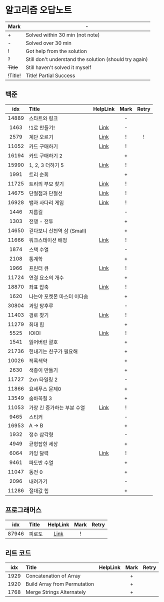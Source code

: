 # 알고리즘 오답노트

| Mark	     | -                                                      |
|-----------|--------------------------------------------------------|
| +	        | Solved within 30 min (not note)                        |
| -         | Solved over 30 min                                     |
| !         | 	Got help from the solution                            |
| ?         | Still don't understand the solution (should try again) |
| ~~Title~~ | 	Still haven't solved it myself                        |
| !Title!   | Title!	Partial Success                                 |

## 백준
|  idx  | Title              |                                                                                                     HelpLink                                                                                                     | Mark | Retry |
|:-----:|:-------------------|:----------------------------------------------------------------------------------------------------------------------------------------------------------------------------------------------------------------:|:----:|:-----:|
| 14889 | 스타트와 링크            |                                                                                                                                                                                                                  |  -   |       |
| 1463  | !1로 만들기!           |                                                                                [Link](https://www.acmicpc.net/board/view/132733)                                                                                 |  -   |       |
| 2579  | 계단 오르기             |               [Link](https://velog.io/@hyuntall/%EB%B0%B1%EC%A4%80-2579%EB%B2%88-%EA%B3%84%EB%8B%A8-%EC%98%A4%EB%A5%B4%EA%B8%B0-%EB%AC%B8%EC%A0%9C-%ED%92%80%EC%9D%B4-%ED%8C%8C%EC%9D%B4%EC%8D%AC)               |  !   |   !   |
| 11052 | 카드 구매하기            |                                                                                    [Link](https://jyeonnyang2.tistory.com/56)                                                                                    |  !   |       |
| 16194 | 카드 구매하기 2          |                                                                                                                                                                                                                  |  +   |       |
| 15990 | 1, 2, 3 더하기 5      |                                                                                    [Link](https://jdselectron.tistory.com/71)                                                                                    |  !   |       |
| 1991  | 트리 순회              |                                                                                                                                                                                                                  |  +   |       |
| 11725 | 트리의 부모 찾기          |                                   [Link](https://pottatt0.tistory.com/entry/%EB%B0%B1%EC%A4%80-11725-python-%ED%8A%B8%EB%A6%AC%EC%9D%98-%EB%B6%80%EB%AA%A8-%EC%B0%BE%EA%B8%B0)                                   |  !   |       |
| 14675 | 단절점과 단절선           |                                [Link](https://littlesam95.tistory.com/entry/BOJGold-5-%EB%B0%B1%EC%A4%80-14675-%EB%8B%A8%EC%A0%88%EC%A0%90%EA%B3%BC-%EB%8B%A8%EC%A0%88%EC%84%A0C)                                |  !   |       |
| 16928 | 뱀과 사다리 게임          |                                                                                    [Link](https://data-flower.tistory.com/82)                                                                                    |  !   |       |
| 1446  | 지름길                |                                                                                                                                                                                                                  |  -   |       |
| 1303  | 전쟁 - 전투            |                                                                                                                                                                                                                  |  +   |       |
| 14650 | 걷다보니 신천역 삼 (Small) |                                                                                                                                                                                                                  |  +   |       |
| 11666 | 워크스테이션 배정          |                                          [Link](https://youngmon.tistory.com/entry/BOJ-11666-%EC%9B%8C%ED%81%AC%EC%8A%A4%ED%85%8C%EC%9D%B4%EC%85%98-%EB%B0%B0%EC%A0%95)                                          |  !   |       |
| 1874  | 스택 수열              |                                                                                                                                                                                                                  |  -   |       |
| 2108  | 통계학                |                                                                                                                                                                                                                  |  +   |       |
| 1966  | 프린터 큐              |                                                                                      [Link](https://116116.tistory.com/36)                                                                                       |  !   |       |
| 11724 | 연결 요소의 개수          |                                                                                                                                                                                                                  |  +   |       |
| 18870 | 좌표 압축              |                                             [Link](https://velog.io/@zinu/%EB%B0%B1%EC%A4%80-18870-%EC%A2%8C%ED%91%9C-%EC%95%95%EC%B6%95%ED%8C%8C%EC%9D%B4%EC%8D%AC)                                             |  !   |       |
| 1620  | 나는야 포켓몬 마스터 이다솜    |                                                                                                                                                                                                                  |  +   |       |
| 30804 | 과일 탕후루             |                                                                                                                                                                                                                  |  -   |       |
| 11403 | 경로 찾기              |                                                                                   [Link](https://whitehairhan.tistory.com/333)                                                                                   |  !   |       |
| 11279 | 최대 힙               |                                                                                                                                                                                                                  |  +   |       |
| 5525  | IOIOI              |                                                                                    [Link](https://black-hair.tistory.com/135)                                                                                    |  !   |       |
| 1541  | 잃어버린 괄호            |                                                                                                                                                                                                                  |  +   |       |
| 21736 | 헌내기는 친구가 필요해       |                                                                                                                                                                                                                  |  +   |       |
| 10026 | 적록색약               |                                                                                                                                                                                                                  |  +   |       |
| 2630  | 색종이 만들기            |                                                                                                                                                                                                                  |  +   |       |
| 11727 | 2xn 타일링 2          |                                                                                                                                                                                                                  |  -   |       |
| 11866 | 요세푸스 문제0           |                                                                                                                                                                                                                  |  +   |       |
| 13549 | 숨바꼭질 3             |                                                                                                                                                                                                                  |  +   |       |
| 11053 | 가장 긴 증가하는 부분 수열    | [Link](https://thingjin.tistory.com/entry/%EB%B0%B1%EC%A4%80-11053%EB%B2%88-%EA%B0%80%EC%9E%A5-%EA%B8%B4-%EC%A6%9D%EA%B0%80%ED%95%98%EB%8A%94-%EB%B6%80%EB%B6%84-%EC%88%98%EC%97%B4-%ED%8C%8C%EC%9D%B4%EC%8D%AC) |  !   |       |
| 9465  | 스티커                |                                                                                                                                                                                                                  |  -   |       |
| 16953 | A -> B             |                                                                                                                                                                                                                  |  +   |       |
| 1932  | 정수 삼각형             |                                                                                                                                                                                                                  |  -   |       |
| 4949  | 균형잡힌 세상            |                                                                                                                                                                                                                  |  +   |       |
| 6064  | 카잉 달력              |                                                                                     [Link](https://ji-gwang.tistory.com/249)                                                                                     |  !   |       |
| 9461  | 파도반 수열             |                                                                                                                                                                                                                  |  +   |       |
| 11047 | 동전 0               |                                                                                                                                                                                                                  |  +   |       |
| 2096  | 내려가기               |                                                                                                                                                                                                                  |  -   |       |
| 11286 | 절대값 힙              |                                                                                                                                                                                                                  |  +   |       |
## 프로그래머스
|  idx  | Title |                         HelpLink                         | Mark | Retry |
|:-----:|:------|:--------------------------------------------------------:|:----:|:-----:|
| 87946 | 피로도   | [Link](https://school.programmers.co.kr/questions/47400) |  !   |       |

## 리트 코드
| idx  | Title                        | HelpLink | Mark | Retry |
|:----:|:-----------------------------|:--------:|:----:|:-----:|
| 1929 | Concatenation of Array       |          |  +   |       | 
| 1920 | Build Array from Permutation |          |  +   |       |
| 1768 | Merge Strings Alternately    |          |  +   |       |